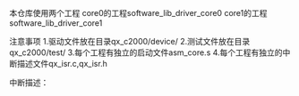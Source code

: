 本仓库使用两个工程
core0的工程software_lib_driver_core0
core1的工程software_lib_driver_core1

注意事项
1.驱动文件放在目录qx_c2000/device/
2.测试文件放在目录qx_c2000/test/
3.每个工程有独立的启动文件asm_core.s
4.每个工程有独立的中断描述文件qx_isr.c,qx_isr.h

中断描述：